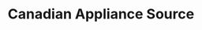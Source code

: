 ---
title: "Canadian Appliance Source"
url: /kitchener/canadian-appliance-source/
shop: appliance
---
